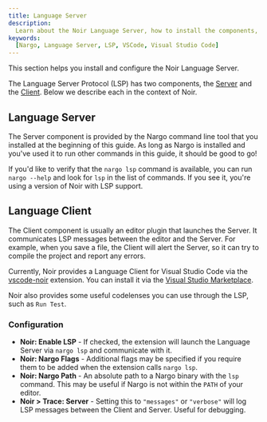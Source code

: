 ```yaml
---
title: Language Server
description:
  Learn about the Noir Language Server, how to install the components, and configuration that may be required.
keywords:
  [Nargo, Language Server, LSP, VSCode, Visual Studio Code]
---
```


This section helps you install and configure the Noir Language Server.

The Language Server Protocol (LSP) has two components, the [Server](#language-server) and the [Client](#language-client). Below we describe each in the context of Noir.

## Language Server

The Server component is provided by the Nargo command line tool that you installed at the beginning of this guide.
As long as Nargo is installed and you've used it to run other commands in this guide, it should be good to go!

If you'd like to verify that the `nargo lsp` command is available, you can run `nargo --help` and look for `lsp` in the list of commands. If you see it, you're using a version of Noir with LSP support.

## Language Client

The Client component is usually an editor plugin that launches the Server. It communicates LSP messages between the editor and the Server. For example, when you save a file, the Client will alert the Server, so it can try to compile the project and report any errors.

Currently, Noir provides a Language Client for Visual Studio Code via the [vscode-noir](https://github.com/noir-lang/vscode-noir) extension. You can install it via the [Visual Studio Marketplace](https://marketplace.visualstudio.com/items?itemName=noir-lang.vscode-noir).

Noir also provides some useful codelenses you can use through the LSP, such as `Run Test`.

### Configuration

* __Noir: Enable LSP__ - If checked, the extension will launch the Language Server via `nargo lsp` and communicate with it.
* __Noir: Nargo Flags__ - Additional flags may be specified if you require them to be added when the extension calls `nargo lsp`.
* __Noir: Nargo Path__ - An absolute path to a Nargo binary with the `lsp` command. This may be useful if Nargo is not within the `PATH` of your editor.
* __Noir > Trace: Server__ - Setting this to `"messages"` or `"verbose"` will log LSP messages between the Client and Server. Useful for debugging.
